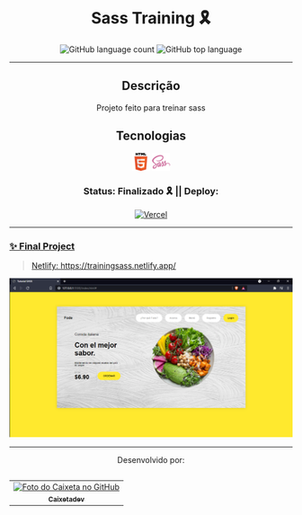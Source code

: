 <h1 align = "center">Sass Training 🎗</h1>
<p align = "center"><img alt="GitHub language count" src="https://img.shields.io/github/languages/count/Caixetadev/sasstraining">
  <img alt="GitHub top language" src="https://img.shields.io/github/languages/top/caixetadev/sasstraining?color=green">
  
  ---
  
 <h2 align = "center"> Descrição </h2>
 <p align = "center">Projeto feito para treinar sass</p>

<h2 align = "center">Tecnologias</h2>

<p align = "center">
<code><img height="32" src="https://raw.githubusercontent.com/github/explore/80688e429a7d4ef2fca1e82350fe8e3517d3494d/topics/html/html.png" alt="HTML5"/></code>
<code><img height="32" src="https://raw.githubusercontent.com/github/explore/80688e429a7d4ef2fca1e82350fe8e3517d3494d/topics/sass/sass.png" alt="CSS"/></code>

</p>

<h3 align = "center">Status: Finalizado 🎗 || Deploy: </h3>  
<p align = "center"><a href = "https://trainingsass.netlify.app/"><img alt="Vercel" src="https://img.shields.io/badge/vercel%20-%23000000.svg?&style=for-the-badge&logo=vercel&logoColor=white"/</a></p>

---
### ✨ Final Project
> Netlify: https://trainingsass.netlify.app/
<p align="center">
  <img src="https://github.com/Caixetadev/SassTraining/blob/main/assets/img/home.png?raw=true" alt="Photo Home" />
</p>

---

<p align = "center"> Desenvolvido por:</p>

<table align="left"> <tr Style display inline-block> <td align="center"> <a href="https://github.com/Caixetadev"> <img src="https://avatars.githubusercontent.com/u/87894998?v=4" width="100px;" alt="Foto do Caixeta no GitHub"/><br> <sub> <b>Caixetadev</b> </sub> </a> </td> </table>

---
